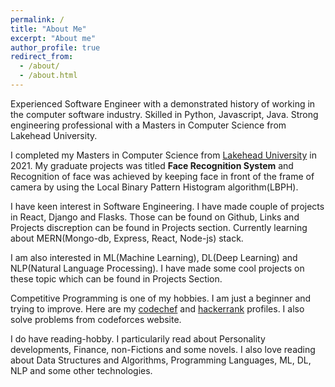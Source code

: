 ```yaml
---
permalink: /
title: "About Me"
excerpt: "About me"
author_profile: true
redirect_from: 
  - /about/
  - /about.html
---
```

Experienced Software Engineer with a demonstrated history of working in the computer software industry. Skilled in Python, Javascript, Java. Strong engineering professional with a Masters in Computer Science from Lakehead University.

I completed my Masters in Computer Science from [Lakehead University](https://www.lakeheadu.ca/) in 2021. My graduate projects was titled **Face Recognition System** and Recognition of face was achieved by keeping face in front of the frame of camera by using the Local Binary Pattern
Histogram algorithm(LBPH).

I have keen interest in Software Engineering. I have made couple of projects in React, Django and Flasks. Those can be found on Github, Links and Projects discreption can be found in Projects section. Currently learning about MERN(Mongo-db, Express, React, Node-js) stack.

I am also interested in ML(Machine Learning), DL(Deep Learning) and NLP(Natural Language Processing). I have made some cool projects on these topic which can be found in Projects Section.

Competitive Programming is one of my hobbies. I am just a beginner and trying to improve. Here are my [codechef](https://www.codechef.com/users/kp_2141) and [hackerrank](https://www.hackerrank.com/kp2141krp) profiles. I also solve problems from codeforces website. 

I do have reading-hobby. I particularily read about Personality developments, Finance, non-Fictions and some novels. I also love reading about Data Structures and Algorithms, Programming Languages, ML, DL, NLP and some other technologies. 

